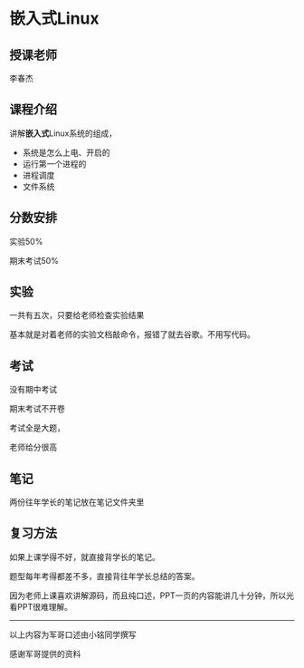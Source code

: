 # 嵌入式Linux

## 授课老师

李春杰

## 课程介绍

讲解**嵌入式**Linux系统的组成，

- 系统是怎么上电、开启的
- 运行第一个进程的
- 进程调度
- 文件系统



## 分数安排

实验50%

期末考试50%



## 实验

一共有五次，只要给老师检查实验结果

基本就是对着老师的实验文档敲命令，报错了就去谷歌。不用写代码。



## 考试

没有期中考试

期末考试不开卷

考试全是大题，

老师给分很高



## 笔记

两份往年学长的笔记放在笔记文件夹里



## 复习方法

如果上课学得不好，就直接背学长的笔记。

题型每年考得都差不多，直接背往年学长总结的答案。

因为老师上课喜欢讲解源码，而且纯口述，PPT一页的内容能讲几十分钟，所以光看PPT很难理解。

------

以上内容为军哥口述由小铭同学撰写

感谢军哥提供的资料

